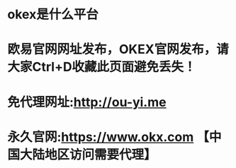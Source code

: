 # okex是什么平台

# 欧易官网网址发布，OKEX官网发布，请大家Ctrl+D收藏此页面避免丢失！

# 免代理网址:http://ou-yi.me

# 永久官网:https://www.okx.com 【中国大陆地区访问需要代理】
